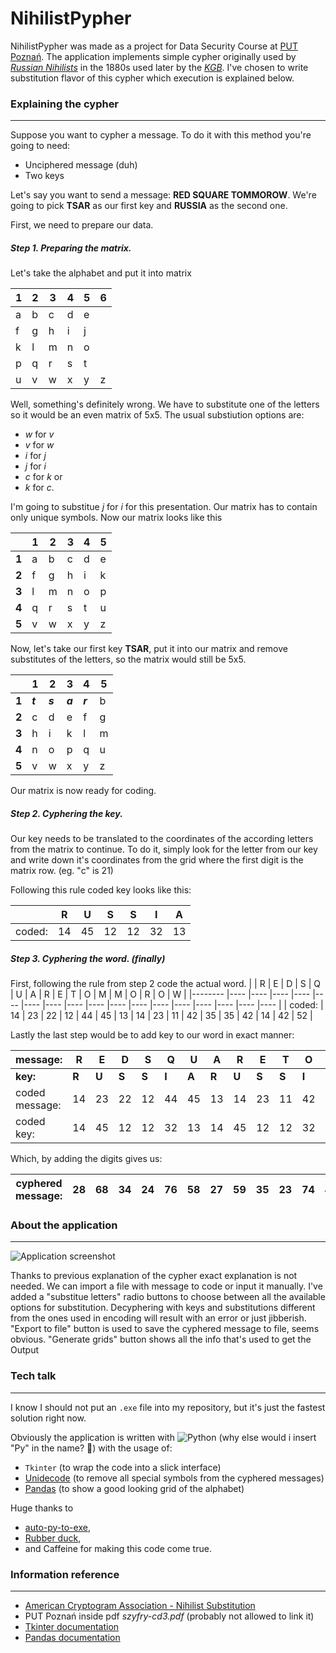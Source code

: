 # NihilistPypher

NihilistPypher was made as a project for Data Security Course at [PUT Poznań](https://www.put.poznan.pl/). 
The application implements simple cypher originally used by [_Russian Nihilists_](https://en.wikipedia.org/wiki/Russian_nihilist_movement) in the 1880s used later by the [_KGB_](https://en.wikipedia.org/wiki/First_Chief_Directorate).
I've chosen to write substitution flavor of this cypher which execution is explained below.

### Explaining the cypher
-----

Suppose you want to cypher a message. To do it with this method you're going to need:
- Unciphered message (duh)
- Two keys

Let's say you want to send a message: **RED SQUARE TOMMOROW**. 
We're going to pick __TSAR__ as our first key and __RUSSIA__ as the second one.

First, we need to prepare our data.

##### Step 1. Preparing the matrix.

Let's take the alphabet and put it into matrix

| 1 | 2 | 3 | 4 | 5 | 6 |
|---|---|---|---|---|---|
| a | b | c | d | e |   |
| f | g | h | i | j |   |
| k | l | m | n | o |   |
| p | q | r | s | t |   |
| u | v | w | x | y | z |

Well, something's definitely wrong. We have to substitute one of the letters so it would be an even matrix of 5x5. 
The usual substiution options are:
 - _w_ for _v_
 - _v_ for _w_
 - _i_ for _j_
 - _j_ for _i_
 - _c_ for _k_
 or
 - _k_ for _c_.

I'm going to substitue _j_ for _i_ for this presentation. Our matrix has to contain only unique symbols. Now our matrix looks like this

 | | 1 | 2 | 3 | 4 | 5 |
|---|---|---|---|---|---|
__1__| a | b | c | d | e |
**2**| f | g | h | i | k |
**3**| l | m | n | o | p |
**4**| q | r | s | t | u |
**5**| v | w | x | y | z |

Now, let's take our first key __TSAR__, put it into our matrix and remove substitutes of the letters, so the matrix would still be 5x5.

 || 1 | 2 | 3 | 4 | 5 |
|---|---|---|---|---|---|
**1**| **_t_** | **_s_** | **_a_** | **_r_** | b |
**2**| c | d | e | f | g |
**3**| h | i | k | l | m |
**4**| n | o | p | q | u |
**5**| v | w | x | y | z |

Our matrix is now ready for coding.


##### Step 2. Cyphering the key.

Our key needs to be translated to the coordinates of the according letters from the matrix to continue. To do it, simply look for the letter from our key and write down it's coordinates from the grid where the first digit is the matrix row. (eg. "c" is 21)

Following this rule coded key looks like this:

|  	| R  	| U  	| S  	| S  	| I  	| A  	|
|-------	|----	|----	|----	|----	|----	|----	|
| coded: 	| 14 	| 45 	| 12 	| 12 	| 32 	| 13 	|


##### Step 3. Cyphering the word. (finally)

First, following the rule from step 2 code the actual word.
|        	| R  	| E  	| D  	| S  	| Q  	| U  	| A  	| R  	| E  	| T  	| O  	| M  	| M  	| O  	| R  	| O  	| W  	|
|--------	|----	|----	|----	|----	|----	|----	|----	|----	|----	|----	|----	|----	|----	|----	|----	|----	|----	|
| coded: 	| 14 	| 23 	| 22 	| 12 	| 44 	| 45 	| 13 	| 14 	| 23 	| 11 	| 42 	| 35 	| 35 	| 42 	| 14 	| 42 	| 52 	|

Lastly the last step would be to add key to our word in exact manner:

| message:          	| R  	| E  	| D  	| S  	| Q  	| U  	| A  	| R  	| E  	| T  	| O  	| M  	| M  	| O  	| R  	| O  	| W  	|
|-------------------	|----	|----	|----	|----	|----	|----	|----	|----	|----	|----	|----	|----	|----	|----	|----	|----	|----	|
| **key:**              	| **R**  	|**U**  	| **S**  	| **S**  	| **I**  	| **A**  	|**R**  	| **U**  	| **S**  	|**S**  	| **I**  	| **A**  	| **R** 	|**U**  	| **S**  	| **S** 	| **I**  	|
| coded message:    	| 14 	| 23 	| 22 	| 12 	| 44 	| 45 	| 13 	| 14 	| 23 	| 11 	| 42 	| 35 	| 35 	| 42 	| 14 	| 42 	| 52 	|
| coded key:        	| 14 	| 45 	| 12 	| 12 	| 32 	| 13 	| 14 	| 45 	| 12 	| 12 	| 32 	| 13 	| 14 	| 45 	| 12 	| 12 	| 32 	|
Which, by adding the digits gives us:

| cyphered message: 	| 28 	| 68 	| 34 	| 24 	| 76 	| 58 	| 27 	| 59 	| 35 	| 23 	| 74 	| 48 	| 49 	| 78 	| 26 	| 54 	| 84 	|
|-------------------	|----	|----	|----	|----	|----	|----	|----	|----	|----	|----	|----	|----	|----	|----	|----	|----	|----	

### About the application
---
![Application screenshot](https://i.ibb.co/9H9cycQ/Adnotacja-2019-10-27-121502.png)

Thanks to previous explanation of the cypher exact explanation is not needed. 
We can import a file with message to code or input it manually. 
I've added a "substitue letters" radio buttons to choose between all the available options for substitution. 
Decyphering with keys and substitutions different from the ones used in encoding will result with an error or just jibberish.
"Export to file" button is used to save the cyphered message to file, seems obvious.
"Generate grids" button shows all the info that's used to get the Output

### Tech talk
---
I know I should not put an `.exe` file into my repository, but it's just the fastest solution right now.

Obviously the application is written with ![Python](https://img.icons8.com/metro/26/000000/python.png) (why else would i insert "Py" in the name? 🤔) with the usage of:
- `Tkinter` (to wrap the code into a slick interface)
- [Unidecode](https://pypi.org/project/Unidecode/) (to remove all special symbols from the cyphered messages)
- [Pandas](https://pandas.pydata.org/) (to show a good looking grid of the alphabet)

Huge thanks to
- [auto-py-to-exe](https://github.com/brentvollebregt/auto-py-to-exe),
- [Rubber duck](https://rubberduckdebugging.com/cyberduck/),
- and Caffeine
for making this code come true.
### Information reference
---
- [American Cryptogram Association - Nihilist Substitution](https://www.cryptogram.org/downloads/aca.info/ciphers/NihilistSubstitution.pdf)
- PUT Poznań inside pdf _szyfry-cd3.pdf_ (probably not allowed to link it)
- [Tkinter documentation](https://docs.python.org/3/library/tk.html)
- [Pandas documentation](https://pandas.pydata.org/pandas-docs/stable/)
